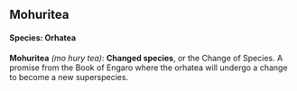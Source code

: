 ## Mohuritea
#### Species: Orhatea

**Mohuritea** *(mo hury tea)*: **Changed species**, or the Change of Species. A promise from the Book of Engaro where the orhatea will undergo a change to become a new superspecies.
